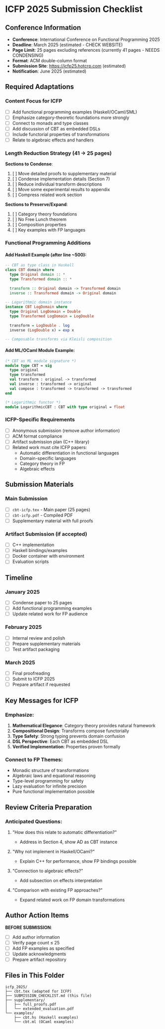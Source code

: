 # ICFP 2025 Submission Checklist

## Conference Information
- **Conference**: International Conference on Functional Programming 2025
- **Deadline**: March 2025 (estimated - CHECK WEBSITE)
- **Page Limit**: 25 pages excluding references (currently 41 pages - NEEDS CONDENSING)
- **Format**: ACM double-column format
- **Submission Site**: https://icfp25.hotcrp.com (estimated)
- **Notification**: June 2025 (estimated)

## Required Adaptations

### Content Focus for ICFP
- [ ] Add functional programming examples (Haskell/OCaml/SML)
- [ ] Emphasize category-theoretic foundations more strongly
- [ ] Connect to monads and type classes
- [ ] Add discussion of CBT as embedded DSLs
- [ ] Include functorial properties of transformations
- [ ] Relate to algebraic effects and handlers

### Length Reduction Strategy (41 → 25 pages)
**Sections to Condense**:
1. [ ] Move detailed proofs to supplementary material
2. [ ] Condense implementation details (Section 7)
3. [ ] Reduce individual transform descriptions
4. [ ] Move some experimental results to appendix
5. [ ] Compress related work section

**Sections to Preserve/Expand**:
1. [ ] Category theory foundations
2. [ ] No Free Lunch theorem
3. [ ] Composition properties
4. [ ] Key examples with FP languages

### Functional Programming Additions

#### Add Haskell Example (after line ~500):
```haskell
-- CBT as type class in Haskell
class CBT domain where
  type Original domain :: *
  type Transformed domain :: *
  
  transform :: Original domain -> Transformed domain
  inverse :: Transformed domain -> Original domain
  
-- Logarithmic domain instance  
instance CBT LogDomain where
  type Original LogDomain = Double
  type Transformed LogDomain = LogDouble
  
  transform = LogDouble . log
  inverse (LogDouble x) = exp x

-- Composable transforms via Kleisli composition
```

#### Add ML/OCaml Module Example:
```ocaml
(* CBT as ML module signature *)
module type CBT = sig
  type original
  type transformed
  val transform : original -> transformed
  val inverse : transformed -> original
  val compose : transformed -> transformed -> transformed
end

(* Logarithmic functor *)
module LogarithmicCBT : CBT with type original = float
```

### ICFP-Specific Requirements
- [ ] Anonymous submission (remove author information)
- [ ] ACM format compliance
- [ ] Artifact submission plan (C++ library)
- [ ] Related work must cite ICFP papers:
  - Automatic differentiation in functional languages
  - Domain-specific languages
  - Category theory in FP
  - Algebraic effects

## Submission Materials

### Main Submission
- [ ] `cbt-icfp.tex` - Main paper (25 pages)
- [ ] `cbt-icfp.pdf` - Compiled PDF
- [ ] Supplementary material with full proofs

### Artifact Submission (if accepted)
- [ ] C++ implementation
- [ ] Haskell bindings/examples
- [ ] Docker container with environment
- [ ] Evaluation scripts

## Timeline

### January 2025
- [ ] Condense paper to 25 pages
- [ ] Add functional programming examples
- [ ] Update related work for FP audience

### February 2025
- [ ] Internal review and polish
- [ ] Prepare supplementary materials
- [ ] Test artifact packaging

### March 2025
- [ ] Final proofreading
- [ ] Submit to ICFP 2025
- [ ] Prepare artifact if requested

## Key Messages for ICFP

### Emphasize:
1. **Mathematical Elegance**: Category theory provides natural framework
2. **Compositional Design**: Transforms compose functorially
3. **Type Safety**: Strong typing prevents domain confusion
4. **DSL Perspective**: Each CBT as embedded DSL
5. **Verified Implementation**: Properties proven formally

### Connect to FP Themes:
- Monadic structure of transformations
- Algebraic laws and equational reasoning
- Type-level programming for safety
- Lazy evaluation for infinite precision
- Pure functional implementation possible

## Review Criteria Preparation

### Anticipated Questions:
1. "How does this relate to automatic differentiation?"
   - Address in Section 4, show AD as CBT instance

2. "Why not implement in Haskell/OCaml?"
   - Explain C++ for performance, show FP bindings possible

3. "Connection to algebraic effects?"
   - Add subsection on effects interpretation

4. "Comparison with existing FP approaches?"
   - Expand related work on FP domain transformations

## Author Action Items

**BEFORE SUBMISSION**:
- [ ] Add author information
- [ ] Verify page count ≤ 25
- [ ] Add FP examples as specified
- [ ] Update acknowledgments
- [ ] Prepare artifact repository

## Files in This Folder

```
icfp_2025/
├── cbt.tex (adapted for ICFP)
├── SUBMISSION_CHECKLIST.md (this file)
├── supplementary/
│   ├── full_proofs.pdf
│   └── extended_evaluation.pdf
└── examples/
    ├── cbt.hs (Haskell examples)
    └── cbt.ml (OCaml examples)
```
